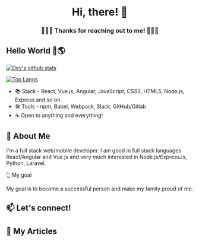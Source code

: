 <!-- ![Banner Image](https://github.com/pro335/pro335/blob/master/Images/banner2.png) -->

<h1 align="center">Hi, there! 👋</h1>

<h3 align="center">🙏🙏🙏  Thanks for reaching out to me! 🙏🙏🙏 </h3>

## Hello World 👋🌎

[![Dev's github stats](https://github-readme-stats.vercel.app/api?username=vanguard227&hide=stars,contribs,issues&show_icons=true&bg_color=f4f7f7&title_color=65c0ba&icon_color=ffbd39&text_color=216583)](https://github.com/vanguard227)

[![Top Langs](https://github-readme-stats.vercel.app/api/top-langs/?username=vanguard227&layout=compact&bg_color=f4f7f7&title_color=65c0ba)](https://github.com/vanguard227)


- 📚 Stack - React, Vue.js, Angular, JavaScript, CSS3, HTML5, Node.js, Express and so on.
- 🛠 Tools -  npm, Babel, Webpack, Slack, GitHub/Gitlab
- ☕ Open to anything and everything!

## 💬 About Me

I'm a full stack web/mobile developer. I am good in full stack languages React/Angular and Vue.js and very much interested in Node.js/ExpressJs, Python, Laravel.

👆 My goal

My goal is to become a successful person and make my family proud of me.

## 📫 Let's connect!

## 📄 My Articles
